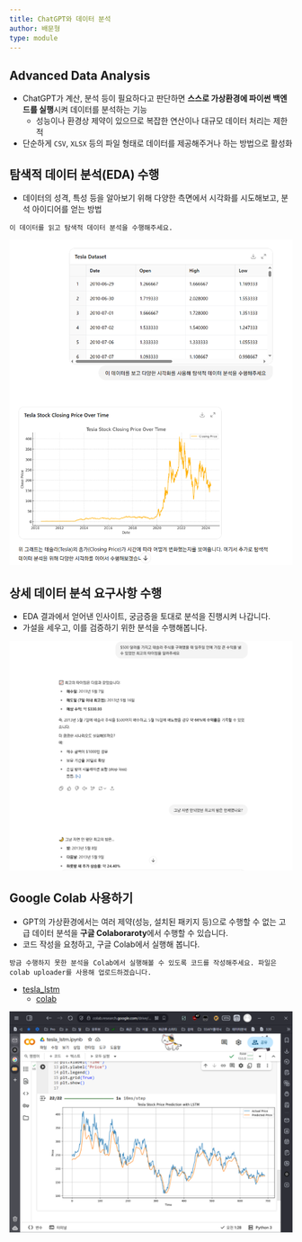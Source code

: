 ```yaml
---
title: ChatGPT와 데이터 분석
author: 배문형
type: module
---
```

## Advanced Data Analysis

- ChatGPT가 계산, 분석 등이 필요하다고 판단하면 **스스로 가상환경에 파이썬 백엔드를 실행**시켜 데이터를 분석하는 기능
	- 성능이나 환경상 제약이 있으므로 복잡한 연산이나 대규모 데이터 처리는 제한적
- 단순하게 `CSV`, `XLSX` 등의 파일 형태로 데이터를 제공해주거나 하는 방법으로 활성화

## 탐색적 데이터 분석(EDA) 수행

- 데이터의 성격, 특성 등을 알아보기 위해 다양한 측면에서 시각화를 시도해보고, 분석 아이디어를 얻는 방법

```
이 데이터를 읽고 탐색적 데이터 분석을 수행해주세요.
```

![](../attachments/chatgpt-exploratory_data_analysis.png)

## 상세 데이터 분석 요구사항 수행

- EDA 결과에서 얻어낸 인사이트, 궁금증을 토대로 분석을 진행시켜 나갑니다.
- 가설을 세우고, 이를 검증하기 위한 분석을 수행해봅니다.

![](../attachments/chatgpt-tesla_data.png)

## Google Colab 사용하기

- GPT의 가상환경에서는 여러 제약(성능, 설치된 패키지 등)으로 수행할 수 없는 고급 데이터 분석을 **구글 Colaboraroty**에서 수행할 수 있습니다.
- 코드 작성을 요청하고, 구글 Colab에서 실행해 봅니다.

```
방금 수행하지 못한 분석을 Colab에서 실행해볼 수 있도록 코드를 작성해주세요. 파일은 colab uploader를 사용해 업로드하겠습니다.
```

- [tesla_lstm](https://chatgpt.com/c/686e9044-b420-8008-8c62-8d4bd17117f0)
	- [colab](https://colab.research.google.com/drive/11sL7AyK5Lub3GMcN22ahLakCBkr5QSg_?usp=sharing)

![](../attachments/chatgpt-tesla_colab.png)